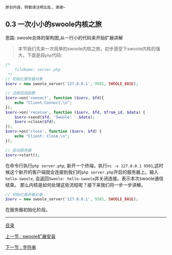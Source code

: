 ```
原创内容，转载请注明出处, 谢谢~
```

## 0.3 一次小小的swoole内核之旅

思路: swoole总体的架构图,从一行小的代码来开始扩展讲解

> 本节我们先来一次简单的swoole内核之旅，初步感受下swoole内核的强大。下面是段`php`代码:

~~~php
/*
	fileName: server.php
 */
// 初始化服务器对象
$serv = new swoole_server('127.0.0.1', 9501, SWOOLE_BASE);

// 注册回调函数
$serv->on('connect', function ($serv, $fd){
    echo "Client:Connect.\n";
});
$serv->on('receive', function ($serv, $fd, $from_id, $data) {
    $serv->send($fd, 'Swoole: '.$data);
    $serv->close($fd);
});
$serv->on('close', function ($serv, $fd) {
    echo "Client: Close.\n";
});

// 启动服务器
$serv->start();
~~~

在命令行执行`php server.php`, 新开一个终端，执行`nc -v 127.0.0.1 9501`,这时候这个新开的客户端就会连接到我们的`php server.php`开启的服务器上。输入`hello-swoole`, 会返回`Swoole: hello-swoole`并关闭连接。表示本次swoole通信结束。
那么内核是如何处理这些流程呢？接下来我们将一步一步讲解。

~~~php
// 初始化服务器对象
$serv = new swoole_server('127.0.0.1', 9501, SWOOLE_BASE);
~~~

在服务器初始化阶段。
















---

[目录](../README.md)

[上一节 : swoole扩展安装](./02.install.md)

[下一节 : 字符串](../01/01.string.md)